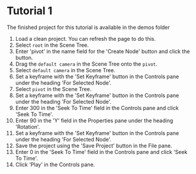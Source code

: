 # Tutorial 1

The finished project for this tutorial is available in the demos folder

1. Load a clean project. You can refresh the page to do this.
2. Select `root` in the Scene Tree.
3. Enter 'pivot' in the name field for the 'Create Node' button and click the button.
4. Drag the  `default camera` in the Scene Tree onto the `pivot`.
5. Select `default camera` in the Scene Tree.
6. Set a keyframe with the 'Set Keyframe' button in the Controls pane under the heading 'For Selected Node'.
7. Select `pivot` in the Scene Tree.
8. Set a keyframe with the 'Set Keyframe' button in the Controls pane under the heading 'For Selected Node'.
9. Enter 300 in the 'Seek To Time' field in the Controls pane and click 'Seek To Time'.
10. Enter 90 in the 'Y' field in the Properties pane under the heading 'Rotation'.
11. Set a keyframe with the 'Set Keyframe' button in the Controls pane under the heading 'For Selected Node'.
12. Save the project using the 'Save Project' button in the File pane.
13. Enter 0 in the 'Seek To Time' field in the Controls pane and click 'Seek To Time'.
14. Click 'Play' in the Controls pane.

